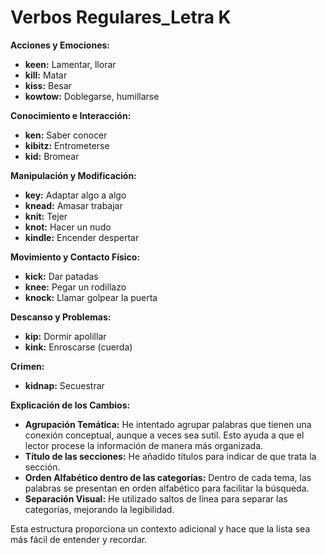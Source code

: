 # Verbos Regulares_Letra K



**Acciones y Emociones:**

*   **keen:** Lamentar, llorar
*   **kill:** Matar
*   **kiss:** Besar
*   **kowtow:** Doblegarse, humillarse

**Conocimiento e Interacción:**

*   **ken:** Saber conocer
*   **kibitz:** Entrometerse
*   **kid:** Bromear

**Manipulación y Modificación:**

*   **key:** Adaptar algo a algo
*   **knead:** Amasar trabajar
*   **knit:** Tejer
*   **knot:** Hacer un nudo
*   **kindle:** Encender despertar

**Movimiento y Contacto Físico:**

*   **kick:** Dar patadas
*   **knee:** Pegar un rodillazo
*   **knock:** Llamar golpear la puerta

**Descanso y Problemas:**

*   **kip:** Dormir apolillar
*   **kink:** Enroscarse (cuerda)

**Crimen:**

*   **kidnap:** Secuestrar

**Explicación de los Cambios:**

*   **Agrupación Temática:** He intentado agrupar palabras que tienen una conexión conceptual, aunque a veces sea sutil. Esto ayuda a que el lector procese la información de manera más organizada.
*   **Título de las secciones:** He añadido títulos para indicar de que trata la sección.
*   **Orden Alfabético dentro de las categorías:** Dentro de cada tema, las palabras se presentan en orden alfabético para facilitar la búsqueda.
*   **Separación Visual:** He utilizado saltos de línea para separar las categorías, mejorando la legibilidad.

Esta estructura proporciona un contexto adicional y hace que la lista sea más fácil de entender y recordar.
